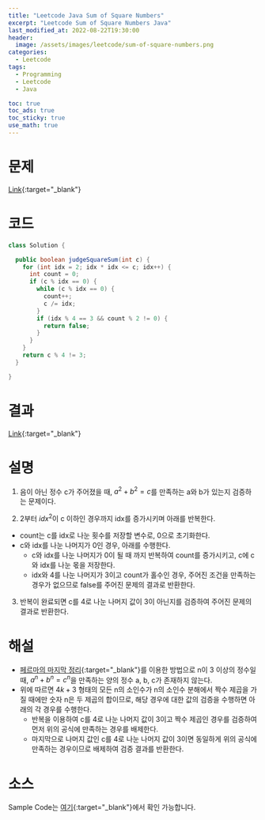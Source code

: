 ```yaml
---
title: "Leetcode Java Sum of Square Numbers"
excerpt: "Leetcode Sum of Square Numbers Java"
last_modified_at: 2022-08-22T19:30:00
header:
  image: /assets/images/leetcode/sum-of-square-numbers.png
categories:
  - Leetcode
tags:
  - Programming
  - Leetcode
  - Java

toc: true
toc_ads: true
toc_sticky: true
use_math: true
---
```

# 문제
[Link](https://leetcode.com/problems/sum-of-square-numbers/){:target="_blank"}

# 코드
```java
class Solution {

  public boolean judgeSquareSum(int c) {
    for (int idx = 2; idx * idx <= c; idx++) {
      int count = 0;
      if (c % idx == 0) {
        while (c % idx == 0) {
          count++;
          c /= idx;
        }
        if (idx % 4 == 3 && count % 2 != 0) {
          return false;
        }
      }
    }
    return c % 4 != 3;
  }

}
```

# 결과
[Link](https://leetcode.com/submissions/detail/780201035/){:target="_blank"}

# 설명
1. 음이 아닌 정수 c가 주어졌을 때, $a^2 + b^2 = c$를 만족하는 a와 b가 있는지 검증하는 문제이다.

2. 2부터 $idx^2$이 c 이하인 경우까지 idx를 증가시키며 아래를 반복한다.
- count는 c를 idx로 나눈 횟수를 저장할 변수로, 0으로 초기화한다.
- c와 idx를 나눈 나머지가 0인 경우, 아래를 수행한다.
  - c와 idx를 나눈 나머지가 0이 될 때 까지 반복하여 count를 증가시키고, c에 c와 idx를 나눈 몫을 저장한다.
  - idx와 4를 나눈 나머지가 3이고 count가 홀수인 경우, 주어진 조건을 만족하는 경우가 없으므로 false를 주어진 문제의 결과로 반환한다.

3. 반복이 완료되면 c를 4로 나눈 나머지 값이 3이 아닌지를 검증하여 주어진 문제의 결과로 반환한다.

# 해설
- [페르마의 마지막 정리](https://en.wikipedia.org/wiki/Fermat%27s_Last_Theorem){:target="_blank"}를 이용한 방법으로 n이 3 이상의 정수일 때, $a^n + b^n = c^n$을 만족하는 양의 정수 a, b, c가 존재하지 않는다.
- 위에 따르면 $4k + 3$ 형태의 모든 n의 소인수가 n의 소인수 분해에서 짝수 제곱을 가질 때에만 숫자 n은 두 제곱의 합이므로, 해당 경우에 대한 값의 검증을 수행하면 아래의 각 경우를 수행한다.
  - 반복을 이용하여 c를 4로 나눈 나머지 값이 3이고 짝수 제곱인 경우를 검증하여 먼저 위의 공식에 만족하는 경우를 배제한다.
  - 마지막으로 나머지 값인 c를 4로 나눈 나머지 값이 3이면 동일하게 위의 공식에 만족하는 경우이므로 배제하여 검증 결과를 반환한다.

# 소스
Sample Code는 [여기](https://github.com/GracefulSoul/leetcode/blob/master/src/main/java/gracefulsoul/problems/SumOfSquareNumbers.java){:target="_blank"}에서 확인 가능합니다.